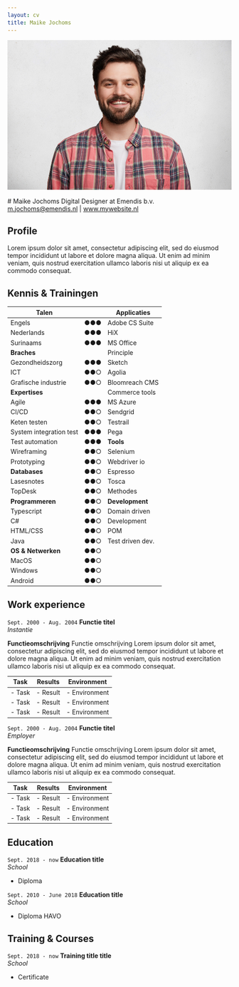 ```yaml
---
layout: cv
title: Maike Jochoms
---
```


<div id="sectionMain" markdown=1>
<div id="sectionMainPhoto" markdown=1>

![Profile picture](./media/profile-picture.jpg)

</div>
<div id="sectionMainName" markdown=1>
# Maike Jochoms
Digital Designer at Emendis b.v.

  <div id="webaddress">
  <a href="mailto:m.jochoms@emendis.nl">m.jochoms@emendis.nl</a>
  | <a href="http://en.wikipedia.org/wiki/Isaac_Newton">www.mywebsite.nl</a>
  </div>

</div>
</div>


## Profile

Lorem ipsum dolor sit amet, consectetur adipiscing elit, sed do eiusmod tempor incididunt ut labore et dolore magna aliqua. Ut enim ad minim veniam, quis nostrud exercitation ullamco laboris nisi ut aliquip ex ea commodo consequat.

## Kennis & Trainingen
<!-- Copy paste the circles to define your level ●○○ ●●○ ●●● -->

| **Talen**               |     | **Applicaties**              |
|-------------------------|-----|------------------------------|
| Engels                  | ●●● | Adobe CS Suite         | ●●○ | 
| Nederlands              | ●●● | HiX                    | ●●● |
| Surinaams               | ●●● | MS Office              | ●●● |
| **Braches**             |     | Principle              | ●●● |
| Gezondheidszorg         | ●●● | Sketch                 | ●●● |
| ICT                     | ●●○ | Agolia                 | ●●● |
| Grafische industrie     | ●●○ | Bloomreach CMS         | ●●○ |
| **Expertises**          |     | Commerce tools         | ●●● |
| Agile                   | ●●● | MS Azure               | ●●● |
| CI/CD                   | ●●○ | Sendgrid               | ●●○ |
| Keten testen            | ●●○ | Testrail               | ●●○ |
| System integration test | ●●● | Pega                   | ●●○ |
| Test automation         | ●●● | **Tools**              |     |
| Wireframing             | ●●○ | Selenium               | ●●○ |
| Prototyping             | ●●○ | Webdriver io           | ●●○ |
| **Databases**           | ●●○ | Espresso               | ●●○ |
| Lasesnotes              | ●●○ | Tosca                  | ●●○ |
| TopDesk                 | ●●○ | Methodes               | ●●○ |
| **Programmeren**        | ●●○ | **Development**        | ●●○ |
| Typescript              | ●●○ | Domain driven          | ●●○ |
| C#                      | ●●○ | Development            | ●●○ |
| HTML/CSS                | ●●○ | POM                    | ●●○ |
| Java                    | ●●○ | Test driven dev.       | ●●○ |
| **OS & Netwerken**      | ●●○ |                        |     |
| MacOS                   | ●●○ |                        |     |
| Windows                 | ●●○ |                        | ●●○ |
| Android                 | ●●○ |                        |     |


## Work experience

`Sept. 2000 - Aug. 2004`
__Functie titel__\
*Instantie*

**Functieomschrijving**
Functie omschrijving Lorem ipsum dolor sit amet, consectetur adipiscing elit, sed do eiusmod tempor incididunt ut labore et dolore
magna aliqua. Ut enim ad minim veniam, quis nostrud exercitation ullamco laboris nisi ut aliquip ex ea commodo consequat.


|   **Task**    |   **Results**   |  **Environment**    |
|---------------|-----------------|---------------------|
|  - Task       |  - Result       |  - Environment      |
|  - Task       |  - Result       |  - Environment      |
|  - Task       |  - Result       |  - Environment      |

`Sept. 2000 - Aug. 2004`
__Functie titel__\
*Employer*

**Functieomschrijving**
Functie omschrijving Lorem ipsum dolor sit amet, consectetur adipiscing elit, sed do eiusmod tempor incididunt ut labore et dolore
magna aliqua. Ut enim ad minim veniam, quis nostrud exercitation ullamco laboris nisi ut aliquip ex ea commodo consequat.

|   **Task**    |   **Results**   |  **Environment**    |
|---------------|-----------------|---------------------|
|  - Task       |  - Result       |  - Environment      |
|  - Task       |  - Result       |  - Environment      |
|  - Task       |  - Result       |  - Environment      |



## Education 

`Sept. 2018 - now`
__Education title__\
*School*

- Diploma

`Sept. 2010 - June 2018`
__Education title__\
*School*

- Diploma HAVO



## Training & Courses

`Sept. 2018 - now`
__Training title title__\
*School*

- Certificate

<div id="Footer" markdown=1>


</div>
